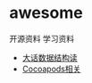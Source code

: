 # awesome
开源资料
学习资料

* [大话数据结构读](https://github.com/LiFaNSuperMan/awesome/blob/master/%E5%A4%A7%E8%AF%9D%E6%95%B0%E6%8D%AE%E7%BB%93%E6%9E%84%E8%AF%BB.md)
* [Cocoapods相关](https://github.com/LiFaNSuperMan/awesome/blob/master/cocoapods~~.md)
